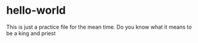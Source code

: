 # hello-world
This is just a practice file for the mean time.
Do you know what it means to be a king and priest
